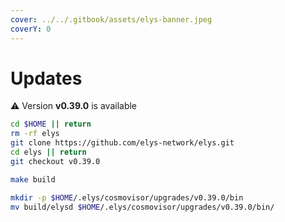 ```yaml
---
cover: ../../.gitbook/assets/elys-banner.jpeg
coverY: 0
---
```


# Updates

⚠️ Version **v0.39.0** is available

```bash
cd $HOME || return
rm -rf elys
git clone https://github.com/elys-network/elys.git
cd elys || return
git checkout v0.39.0

make build

mkdir -p $HOME/.elys/cosmovisor/upgrades/v0.39.0/bin
mv build/elysd $HOME/.elys/cosmovisor/upgrades/v0.39.0/bin/
```
